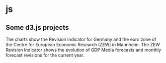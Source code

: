 # js
## Some d3.js projects

The charts show the Revision Indicator for Germany and the euro zone of the Centre for European Economic Research (ZEW) in Mannheim. The ZEW Revision Indicator shows the evolution of GDP Media forecasts and monthly forecast revisions for the current year.
